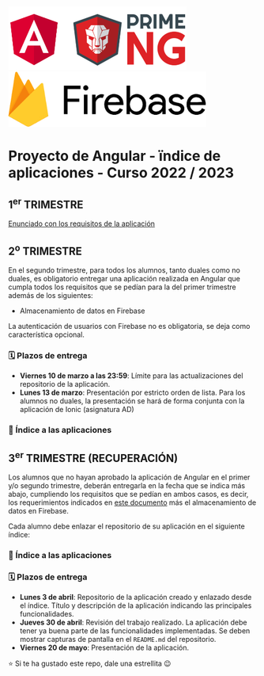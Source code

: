 <img width="360px" src="angular-y-primeng.png">&nbsp;&nbsp;&nbsp;&nbsp;&nbsp;&nbsp;<img width="400px" src="firebase_v2.png">

# Proyecto de Angular - ïndice de aplicaciones - Curso 2022 / 2023

## 1<sup>er</sup> TRIMESTRE

[Enunciado con los requisitos de la aplicación](trabajo_angular_v2.pdf)

## 2<sup>o</sup> TRIMESTRE

En el segundo trimestre, para todos los alumnos, tanto duales como no duales, es obligatorio entregar una aplicación realizada en Angular que cumpla todos los requisitos que se pedían para la del primer trimestre además de los siguientes:
* Almacenamiento de datos en Firebase

La autenticación de usuarios con Firebase no es obligatoria, se deja como característica opcional.

### 🗓️ Plazos de entrega

* **Viernes 10 de marzo a las 23:59**: Límite para las actualizaciones del repositorio de la aplicación. 
* **Lunes 13 de marzo**: Presentación por estricto orden de lista. Para los alumnos no duales, la presentación se hará de forma conjunta con la aplicación de Ionic (asignatura AD)

### :iphone: Índice a las aplicaciones

## 3<sup>er</sup> TRIMESTRE (RECUPERACIÓN)

Los alumnos que no hayan aprobado la aplicación de Angular en el primer y/o segundo trimestre, deberán entregarla en la fecha que se indica más abajo, cumpliendo los requisitos que se pedían en ambos casos, es decir, los requerimientos indicados en [este documento](trabajo_angular_v2.pdf) más el almacenamiento de datos en Firebase.

Cada alumno debe enlazar el repositorio de su aplicación en el siguiente índice:

### :iphone: Índice a las aplicaciones


### 🗓️ Plazos de entrega

* **Lunes 3 de abril**: Repositorio de la aplicación creado y enlazado desde el índice. Título y descripción de la aplicación indicando las principales funcionalidades.
* **Jueves 30 de abril**: Revisión del trabajo realizado. La aplicación debe tener ya buena parte de las funcionalidades implementadas. Se deben mostrar capturas de pantalla en el `README.md` del repositorio.
* **Viernes 20 de mayo**: Presentación de la aplicación.

:star: Si te ha gustado este repo, dale una estrellita :wink:
